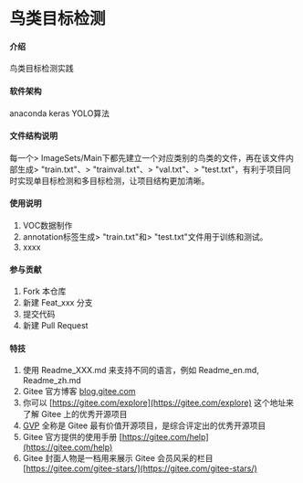 # 鸟类目标检测

#### 介绍
鸟类目标检测实践

#### 软件架构
anaconda 
keras
YOLO算法


#### 文件结构说明

每一个> ImageSets/Main下都先建立一个对应类别的鸟类的文件，再在该文件内部生成> "train.txt"、> "trainval.txt"、> "val.txt"、> "test.txt"，有利于项目同时实现单目标检测和多目标检测，让项目结构更加清晰。

#### 使用说明

1.  VOC数据制作
2.  annotation标签生成> "train.txt"和> "test.txt"文件用于训练和测试。
3.  xxxx

#### 参与贡献

1.  Fork 本仓库
2.  新建 Feat_xxx 分支
3.  提交代码
4.  新建 Pull Request


#### 特技

1.  使用 Readme\_XXX.md 来支持不同的语言，例如 Readme\_en.md, Readme\_zh.md
2.  Gitee 官方博客 [blog.gitee.com](https://blog.gitee.com)
3.  你可以 [https://gitee.com/explore](https://gitee.com/explore) 这个地址来了解 Gitee 上的优秀开源项目
4.  [GVP](https://gitee.com/gvp) 全称是 Gitee 最有价值开源项目，是综合评定出的优秀开源项目
5.  Gitee 官方提供的使用手册 [https://gitee.com/help](https://gitee.com/help)
6.  Gitee 封面人物是一档用来展示 Gitee 会员风采的栏目 [https://gitee.com/gitee-stars/](https://gitee.com/gitee-stars/)
